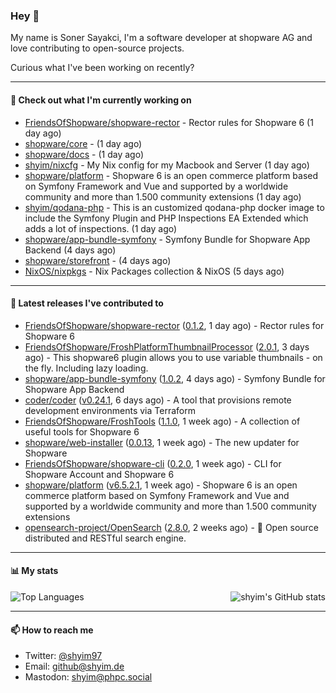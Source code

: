 ### Hey 👋

My name is Soner Sayakci, I'm a software developer at shopware AG and love contributing to open-source projects.

Curious what I've been working on recently?

---

#### 👷 Check out what I'm currently working on

- [FriendsOfShopware/shopware-rector](https://github.com/FriendsOfShopware/shopware-rector) - Rector rules for Shopware 6 (1 day ago)
- [shopware/core](https://github.com/shopware/core) -  (1 day ago)
- [shopware/docs](https://github.com/shopware/docs) -  (1 day ago)
- [shyim/nixcfg](https://github.com/shyim/nixcfg) - My Nix config for my Macbook and Server (1 day ago)
- [shopware/platform](https://github.com/shopware/platform) - Shopware 6 is an open commerce platform based on Symfony Framework and Vue and supported by a worldwide community and more than 1.500 community extensions (1 day ago)
- [shyim/qodana-php](https://github.com/shyim/qodana-php) - This is an customized qodana-php docker image to include the Symfony Plugin and PHP Inspections EA Extended which adds a lot of inspections. (1 day ago)
- [shopware/app-bundle-symfony](https://github.com/shopware/app-bundle-symfony) - Symfony Bundle for Shopware App Backend (4 days ago)
- [shopware/storefront](https://github.com/shopware/storefront) -  (4 days ago)
- [NixOS/nixpkgs](https://github.com/NixOS/nixpkgs) - Nix Packages collection &amp; NixOS (5 days ago)

---

#### 🔭 Latest releases I've contributed to

- [FriendsOfShopware/shopware-rector](https://github.com/FriendsOfShopware/shopware-rector) ([0.1.2](https://github.com/FriendsOfShopware/shopware-rector/releases/tag/0.1.2), 1 day ago) - Rector rules for Shopware 6
- [FriendsOfShopware/FroshPlatformThumbnailProcessor](https://github.com/FriendsOfShopware/FroshPlatformThumbnailProcessor) ([2.0.1](https://github.com/FriendsOfShopware/FroshPlatformThumbnailProcessor/releases/tag/2.0.1), 3 days ago) - This shopware6 plugin allows you to use variable thumbnails - on the fly. Including lazy loading.
- [shopware/app-bundle-symfony](https://github.com/shopware/app-bundle-symfony) ([1.0.2](https://github.com/shopware/app-bundle-symfony/releases/tag/1.0.2), 4 days ago) - Symfony Bundle for Shopware App Backend
- [coder/coder](https://github.com/coder/coder) ([v0.24.1](https://github.com/coder/coder/releases/tag/v0.24.1), 6 days ago) - A tool that provisions remote development environments via Terraform
- [FriendsOfShopware/FroshTools](https://github.com/FriendsOfShopware/FroshTools) ([1.1.0](https://github.com/FriendsOfShopware/FroshTools/releases/tag/1.1.0), 1 week ago) - A collection of useful tools for Shopware 6
- [shopware/web-installer](https://github.com/shopware/web-installer) ([0.0.13](https://github.com/shopware/web-installer/releases/tag/0.0.13), 1 week ago) - The new updater for Shopware
- [FriendsOfShopware/shopware-cli](https://github.com/FriendsOfShopware/shopware-cli) ([0.2.0](https://github.com/FriendsOfShopware/shopware-cli/releases/tag/0.2.0), 1 week ago) - CLI for Shopware Account and Shopware 6
- [shopware/platform](https://github.com/shopware/platform) ([v6.5.2.1](https://github.com/shopware/platform/releases/tag/v6.5.2.1), 1 week ago) - Shopware 6 is an open commerce platform based on Symfony Framework and Vue and supported by a worldwide community and more than 1.500 community extensions
- [opensearch-project/OpenSearch](https://github.com/opensearch-project/OpenSearch) ([2.8.0](https://github.com/opensearch-project/OpenSearch/releases/tag/2.8.0), 2 weeks ago) - 🔎 Open source distributed and RESTful search engine.

---

#### 📊 My stats

<img align="right" alt="shyim's GitHub stats" src="https://github-readme-stats.vercel.app/api?username=shyim&count_private=1&show_icons=true&" />

![Top Languages](https://github-readme-stats.vercel.app/api/top-langs/?username=shyim)

---

#### 📫 How to reach me

- Twitter: [@shyim97](https://twitter.com/shyim97)
- Email: [github@shyim.de](mailto://github@shyim.de)
- Mastodon: <a rel="me" href="https://phpc.social/@shyim">shyim@phpc.social</a>

